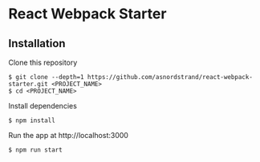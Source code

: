 # React Webpack Starter

## Installation
Clone this repository
```
$ git clone --depth=1 https://github.com/asnordstrand/react-webpack-starter.git <PROJECT_NAME>
$ cd <PROJECT_NAME>
```
Install dependencies
```
$ npm install
```
Run the app at http://localhost:3000
```
$ npm run start
```

